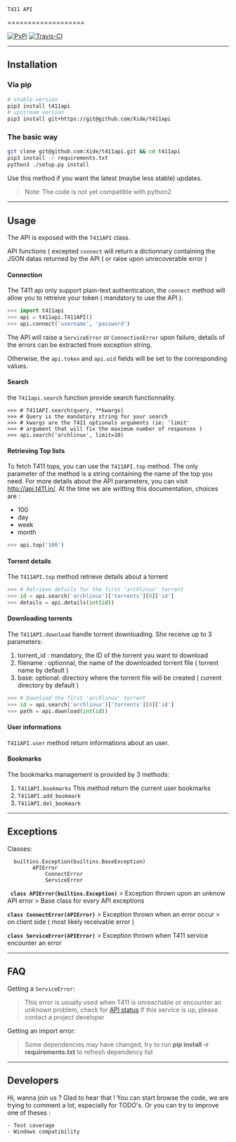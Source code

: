 	T411 API
===================

[![PyPi](https://img.shields.io/pypi/v/t411api.svg)](https://pypi.python.org/pypi/t411api)
[![Travis-CI](https://travis-ci.org/Xide/t411api.svg)](https://travis-ci.org/Xide/t411api)


----------
Installation
-------------

### Via pip

```sh
# stable version
pip3 install t411api
# upstream version
pip3 install git+https://git@github.com/Xide/t411api
```

### The basic way

```sh
git clone git@github.com:Xide/t411api.git && cd t411api
pip3 install -r requirements.txt
python3 ./setup.py install
```
Use this method if you want the latest (maybe less stable) updates.


> Note: The code is not yet compatible with python2

----------
Usage
-------------
The API is exposed with the ```T411API``` class.

API functions ( excepted ```connect``` will return a dictionnary containing the JSON datas returned by the API ( or raise upon unrecoverable error ) 

#### Connection

The T411 api only support plain-text authentication, the ```connect``` method will allow you to retreive your token ( mandatory to use the API ).

```python
>>> import t411api
>>> api = t411api.T411API()
>>> api.connect('username', 'password')
```

The API will raise a ```ServiceError``` or ```ConnectionError``` upon failure, details of the errors can be extracted from exception string.

Otherwise, the ```api.token``` and ```api.uid``` fields will be set to the corresponding values.

#### Search

the ```T411api.search``` function provide search functionnality.

```python3
>>> # T411API.search(query, **kwargs)
>>> # Query is the mandatory string for your search
>>> # kwargs are the T411 optionals arguments (ie: 'limit'
>>> # argument that will fix the maximum number of responses )
>>> api.search('archlinux', limit=10)

```

#### Retrieving Top lists

To fetch T411 tops, you can use the ```T411API.top``` method.
The only parameter of the method is a string containing the name of the top you need.
For more details about the API parameters, you can visit http://api.t411.in/.
At the time we are writting this documentation, choices are :

-  100
- day
- week
- month

```python
>>> api.top('100')
```

#### Torrent details

The ```T411API.top``` method retrieve details about a torrent 
```python
>>> # Retrieve details for the first 'archlinux' torrent
>>> id = api.search('archlinux')['torrents'][0]['id']
>>> details = api.details(int(id))
```

#### Downloading torrents

The ```T411API.download``` handle torrent downloading. 
She receive up to 3 parameters:

1.  torrent_id : mandatory, the ID of the torrent you want to download
2. filename : optionnal, the name of the downloaded torrent file ( torrent name by default )
3. base: optional: directory where the torrent file will be created ( current directory by default )

```python
>>> # Download the first 'archlinux' torrent
>>> id = api.search('archlinux')['torrents'][0]['id']
>>> path = api.download(int(id))
```

#### User informations
```T411API.user``` method return informations about an user.

#### Bookmarks

The bookmarks management is provided by 3 methods: 

1. ```T411API.bookmarks```
		This method return the current user bookmarks
2.  ```T411API.add_bookmark```
3.  ```T411API.del_bookmark```

----------
Exceptions
-------------
Classes:
```
  builtins.Exception(builtins.BaseException)
        APIError
            ConnectError
            ServiceError
```

**``` class APIError(builtins.Exception)```**
     >  Exception thrown upon an unknow API error
     >  Base class for every API exceptions

**```class ConnectError(APIError)```**
     > Exception thrown when an error occur
     >  on client side ( most likely receivable error )

**```class ServiceError(APIError)```**
    >  Exception thrown when T411 service encounter an error

----------
FAQ
-------------

Getting a ```ServiceError```:
> This error is usually used when T411 is unreachable or encounter an unknown problem, check for [API status](http://www.websitedown.info/api.t411.in)
> If this service is up, please contact a project developer

Getting an import error:
> Some dependencies may have changed, try to run **pip install -r requirements.txt** to refresh dependency list

----------
Developers
-------------

Hi, wanna join us ? Glad to hear that !
You can start browse the code, we are trying to comment a lot, especially for TODO's.
Or you can try to improve one of theses :

	- Test coverage
	- Windows compatibility

